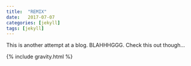 ```yaml
---
title:  "REMIX"
date:   2017-07-07
categories: [jekyll]
tags: [jekyll]
---
```


This is another attempt at a blog. BLAHHHGGG.
Check this out though...

{% include gravity.html %}
